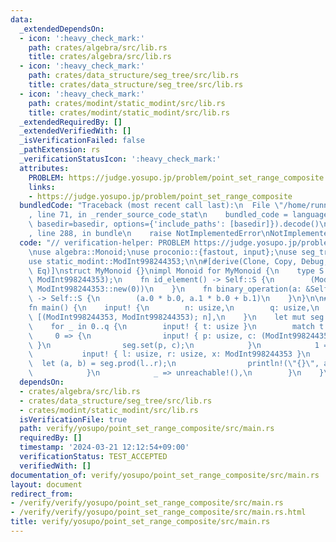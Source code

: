 ```yaml
---
data:
  _extendedDependsOn:
  - icon: ':heavy_check_mark:'
    path: crates/algebra/src/lib.rs
    title: crates/algebra/src/lib.rs
  - icon: ':heavy_check_mark:'
    path: crates/data_structure/seg_tree/src/lib.rs
    title: crates/data_structure/seg_tree/src/lib.rs
  - icon: ':heavy_check_mark:'
    path: crates/modint/static_modint/src/lib.rs
    title: crates/modint/static_modint/src/lib.rs
  _extendedRequiredBy: []
  _extendedVerifiedWith: []
  _isVerificationFailed: false
  _pathExtension: rs
  _verificationStatusIcon: ':heavy_check_mark:'
  attributes:
    PROBLEM: https://judge.yosupo.jp/problem/point_set_range_composite
    links:
    - https://judge.yosupo.jp/problem/point_set_range_composite
  bundledCode: "Traceback (most recent call last):\n  File \"/home/runner/.local/lib/python3.10/site-packages/onlinejudge_verify/documentation/build.py\"\
    , line 71, in _render_source_code_stat\n    bundled_code = language.bundle(stat.path,\
    \ basedir=basedir, options={'include_paths': [basedir]}).decode()\n  File \"/home/runner/.local/lib/python3.10/site-packages/onlinejudge_verify/languages/rust.py\"\
    , line 288, in bundle\n    raise NotImplementedError\nNotImplementedError\n"
  code: "// verification-helper: PROBLEM https://judge.yosupo.jp/problem/point_set_range_composite\n\
    \nuse algebra::Monoid;\nuse proconio::{fastout, input};\nuse seg_tree::SegTree;\n\
    use static_modint::ModInt998244353;\n\n#[derive(Clone, Copy, Debug, PartialEq,\
    \ Eq)]\nstruct MyMonoid {}\nimpl Monoid for MyMonoid {\n    type S = (ModInt998244353,\
    \ ModInt998244353);\n    fn id_element() -> Self::S {\n        (ModInt998244353::new(1),\
    \ ModInt998244353::new(0))\n    }\n    fn binary_operation(a: &Self::S, b: &Self::S)\
    \ -> Self::S {\n        (a.0 * b.0, a.1 * b.0 + b.1)\n    }\n}\n\n#[fastout]\n\
    fn main() {\n    input! {\n        n: usize,\n        q: usize,\n        a_b:\
    \ [(ModInt998244353, ModInt998244353); n],\n    }\n    let mut seg = SegTree::<MyMonoid>::from(a_b);\n\
    \    for _ in 0..q {\n        input! { t: usize }\n        match t {\n       \
    \     0 => {\n                input! { p: usize, c: (ModInt998244353, ModInt998244353)\
    \ }\n                seg.set(p, c);\n            }\n            1 => {\n     \
    \           input! { l: usize, r: usize, x: ModInt998244353 }\n              \
    \  let (a, b) = seg.prod(l..r);\n                println!(\"{}\", a * x + b);\n\
    \            }\n            _ => unreachable!(),\n        }\n    }\n}\n"
  dependsOn:
  - crates/algebra/src/lib.rs
  - crates/data_structure/seg_tree/src/lib.rs
  - crates/modint/static_modint/src/lib.rs
  isVerificationFile: true
  path: verify/yosupo/point_set_range_composite/src/main.rs
  requiredBy: []
  timestamp: '2024-03-21 12:12:54+09:00'
  verificationStatus: TEST_ACCEPTED
  verifiedWith: []
documentation_of: verify/yosupo/point_set_range_composite/src/main.rs
layout: document
redirect_from:
- /verify/verify/yosupo/point_set_range_composite/src/main.rs
- /verify/verify/yosupo/point_set_range_composite/src/main.rs.html
title: verify/yosupo/point_set_range_composite/src/main.rs
---
```

